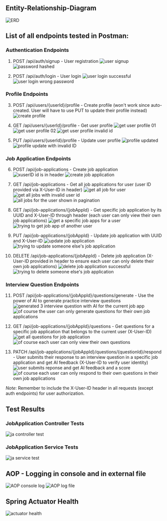 ## Entity-Relationship-Diagram

![ERD](./ERD.png)

## List of all endpoints tested in Postman:

### Authentication Endpoints

1. POST /api/auth/signup - User registration
   ![user signup](./screenshots/postman/01-user-signup.png)
   ![password hashed](./screenshots/postman/01-user-signup-password-hashed.png)

2. POST /api/auth/login - User login
   ![user login successful](./screenshots/postman/02-user-login-successful.png)
   ![user login wrong password](./screenshots/postman/02-user-login-wrong-password.png)

### Profile Endpoints

3. POST /api/users/{userId}/profile - Create profile (won't work since auto-created. User will have to use PUT to update
   their profile instead)
   ![create profile](./screenshots/postman/04-create-user-profile.png)

4. GET /api/users/{userId}/profile - Get user profile
   ![get user profile 01](./screenshots/postman/03-get-user-profile.png)
   ![get user profile 02](./screenshots/postman/03-get-user-profile-02.png)
   ![get user profile invalid id](./screenshots/postman/03-get-user-profile-invalid-id.png)

5. PUT /api/users/{userId}/profile - Update user profile
   ![profile updated](./screenshots/postman/05-update-profile.png)
   ![profile update with invalid ID](./screenshots/postman/05-update-profile-invalidId.png)

### Job Application Endpoints

6. POST /api/job-applications - Create job application
   ![xuserID id is in header](./screenshots/postman/06-create-job-application-XUserID.png)
   ![create job application](./screenshots/postman/06-create-job-application-successful.png)

7. GET /api/job-applications - Get all job applications for user (user ID provided via X-User-ID in header)
   ![get all job for user](./screenshots/postman/07-get-all-job-applications-for-user.png)
   ![get all jobs with invalid user id](./screenshots/postman/07-get-all-job-applications-for-user-invalid-id.png)
   ![all jobs for the user shown in pagination](./screenshots/postman/07-get-all-job-applications-for-user-pageable-pagination-data.png)

8. GET /api/job-applications/{jobAppId} - Get specific job application by its UUID and X-User-ID through header (each
   user can only view their own job applications)
   ![get a specific job apps for a user](./screenshots/postman/08-get-job-application-with-UUID-successful.png)
   ![trying to get job app of another user](./screenshots/postman/08-get-job-application-with-UUID-failed-due-to-XUserID-mismatch.png)

9. PUT /api/job-applications/{jobAppId} - Update job application with UUID and X-User-ID
   ![update job application](./screenshots/postman/09-update-job-application-with-UUID.png)
   ![trying to update someone else's job application](./screenshots/postman/09-update-job-application-with-UUID-invalid-XUserID.png)

10. DELETE /api/job-applications/{jobAppId} - Delete job application (X-User-ID provided in header to ensure each user
    can only delete their own job applications)
    ![delete job application successful](./screenshots/postman/10-delete-job-application-with-UUID-XUserID.png)
    ![trying to delete someone else's job application](/screenshots/postman/10-delete-job-application-with-UUID-invalid-XUserID.png)

### Interview Question Endpoints

11. POST /api/job-applications/{jobAppId}/questions/generate - Use the power of AI to generate practice interview
    questions
    ![generated 3 interview question with AI for the current job app](./screenshots/postman/11-generate-interview-questions-successful.png)
    ![of course the user can only generate questions for their own job applications](./screenshots/postman/11-generate-interview-questions-invalid-XUserId.png)

12. GET /api/job-applications/{jobAppId}/questions - Get questions for a specific job application that belongs to the
    current user (X-User-ID)
    ![get all questions for job application](./screenshots/postman/12-get-all-questions-for-job-application.png)
    ![of course each user can only view their own questions](./screenshots/postman/12-get-all-questions-for-job-application-invalid-XUserID.png)

13. PATCH /api/job-applications/{jobAppId}/questions/{questionId}/respond - User submits their response to an interview
    question in a specific job application and get AI feedback (X-User-ID to verify user identity)
    ![user submits reponse and get AI feedback and a score](./screenshots/postman/13-user-submit-response-and-get-ai-feedback-successful.png)
    ![of course each user can only respond to their own questions in their own job applications](./screenshots/postman/13-user-submit-response-and-get-ai-feedback-invalid-XUserID.png)

*Note*: Remember to include the X-User-ID header in all requests (except auth endpoints) for user authorization.

## Test Results

### JobApplication Controller Tests

![ja controller test](./screenshots/tests/Test%20Results%20-%20JobApplicationControllerTest.png)

### JobApplication Service Tests

![ja service test](./screenshots/tests/Test%20Results%20-%20JobApplicationServiceTest.png)

## AOP - Logging in console and in external file

![AOP console log](./screenshots/bonus/01-AOP-Console-Log.png)
![AOP log file](./screenshots/bonus/01-AOP-Log-File.png)

## Spring Actuator Health

![actuator health](./screenshots/postman/14-actuator-health.png)